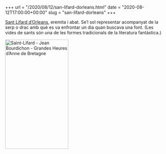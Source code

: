 +++
url = "/2020/08/12/san-lifard-dorleans.html"
date = "2020-08-12T17:00:00+00:00"
slug = "san-lifard-dorleans"
+++

[Sant Lifard d’Orleans](https://catholicsaints.info/saint-liphardus-of-orleans/), eremita i abat. Se’l sol representar acompanyat de la serp o drac amb què es va enfrontar un dia quan buscava una font. (Les vides de sants són una de les formes tradicionals de la literatura fantàstica.)

<a href="https://commons.wikimedia.org/wiki/File:Fol._185v_-_Saint-Lifard.jpg"><img src="/uploads/2020/9ad289e284.jpg" width="203" height="352" alt="Saint-Lifard - Jean Bourdichon - Grandes Heures d’Anne de Bretagne" /></a>
